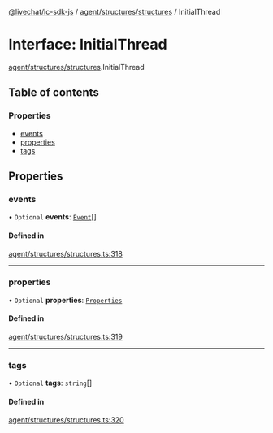 [@livechat/lc-sdk-js](../README.md) / [agent/structures/structures](../modules/agent_structures_structures.md) / InitialThread

# Interface: InitialThread

[agent/structures/structures](../modules/agent_structures_structures.md).InitialThread

## Table of contents

### Properties

- [events](agent_structures_structures.InitialThread.md#events)
- [properties](agent_structures_structures.InitialThread.md#properties)
- [tags](agent_structures_structures.InitialThread.md#tags)

## Properties

### events

• `Optional` **events**: [`Event`](../modules/agent_structures_events.md#event)[]

#### Defined in

[agent/structures/structures.ts:318](https://github.com/livechat/lc-sdk-js/blob/25e113d/src/agent/structures/structures.ts#L318)

___

### properties

• `Optional` **properties**: [`Properties`](agent_structures_structures.Properties.md)

#### Defined in

[agent/structures/structures.ts:319](https://github.com/livechat/lc-sdk-js/blob/25e113d/src/agent/structures/structures.ts#L319)

___

### tags

• `Optional` **tags**: `string`[]

#### Defined in

[agent/structures/structures.ts:320](https://github.com/livechat/lc-sdk-js/blob/25e113d/src/agent/structures/structures.ts#L320)
